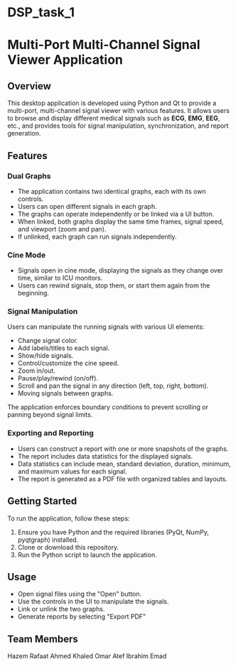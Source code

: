 # DSP_task_1
# Multi-Port Multi-Channel Signal Viewer Application

## Overview

This desktop application is developed using Python and Qt to provide a multi-port, multi-channel signal viewer with various features. It allows users to browse and display different medical signals such as **ECG**, **EMG**, **EEG**, etc., and provides tools for signal manipulation, synchronization, and report generation.

## Features

### Dual Graphs

- The application contains two identical graphs, each with its own controls.
- Users can open different signals in each graph.
- The graphs can operate independently or be linked via a UI button.
- When linked, both graphs display the same time frames, signal speed, and viewport (zoom and pan).
- If unlinked, each graph can run signals independently.

### Cine Mode

- Signals open in cine mode, displaying the signals as they change over time, similar to ICU monitors.
- Users can rewind signals, stop them, or start them again from the beginning.

### Signal Manipulation

Users can manipulate the running signals with various UI elements:

- Change signal color.
- Add labels/titles to each signal.
- Show/hide signals.
- Control/customize the cine speed.
- Zoom in/out.
- Pause/play/rewind (on/off).
- Scroll and pan the signal in any direction (left, top, right, bottom).
- Moving signals between graphs.

The application enforces boundary conditions to prevent scrolling or panning beyond signal limits.

### Exporting and Reporting

- Users can construct a report with one or more snapshots of the graphs.
- The report includes data statistics for the displayed signals.
- Data statistics can include mean, standard deviation, duration, minimum, and maximum values for each signal.
- The report is generated as a PDF file with organized tables and layouts.

## Getting Started

To run the application, follow these steps:

1. Ensure you have Python and the required libraries (PyQt, NumPy, pyqtgraph) installed.
2. Clone or download this repository.
3. Run the Python script to launch the application.


## Usage

- Open signal files using the "Open" button.
- Use the controls in the UI to manipulate the signals.
- Link or unlink the two graphs.
- Generate reports by selecting "Export PDF"

## Team Members
Hazem Rafaat
Ahmed Khaled
Omar Atef
Ibrahim Emad

